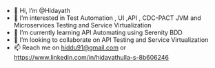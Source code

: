 - 👋 Hi, I’m @Hidayath
- 👀 I’m interested in Test Automation , UI ,API , CDC-PACT JVM and Microservices Testing and Service Virtualization
- 🌱 I’m currently learning API Automating using Serenity BDD
- 💞️ I’m looking to collaborate on API Testing and Service Virtualization
- 📫 Reach me on hiddu91@gmail.com or https://www.linkedin.com/in/hidayathulla-s-8b606246

<!---
Hidayath-S/Hidayath-S is a ✨ special ✨ repository because its `README.md` (this file) appears on your GitHub profile.
You can click the Preview link to take a look at your changes.
--->
